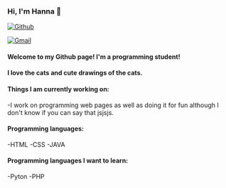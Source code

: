 ### Hi, I'm Hanna 👋

[![Github](https://img.shields.io/badge/-Github-000?style=flat&logo=Github&logoColor=white)](https://github.com/HannaV01)

[![Gmail](https://img.shields.io/badge/-Gmail-c14438?style=flat&logo=Gmail&logoColor=white)](hannavalmira@gmail.com)

#### Welcome to my Github page! I'm a programming student!
#### I love the cats and cute drawings of the cats.

#### Things I am currently working on: 
-I work on programming web pages as well as doing it for fun although I don't know if you can say that jsjsjs.

#### Programming languages: 
-HTML
-CSS
-JAVA
#### Programming languages I want to learn:
-Pyton
-PHP
